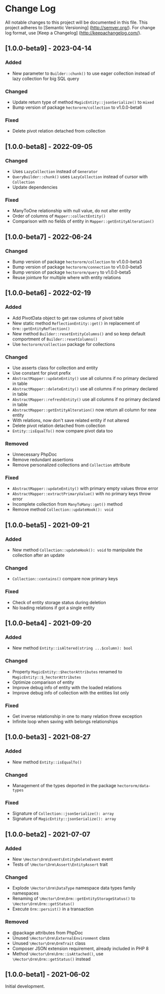 # Change Log

All notable changes to this project will be documented in this file. This project adheres
to [Semantic Versioning] (http://semver.org/). For change log format,
use [Keep a Changelog] (http://keepachangelog.com/).

## [1.0.0-beta9] - 2023-04-14

### Added

- New parameter to `Builder::chunk()` to use eager collection instead of lazy collection for big SQL query

### Changed

- Update return type of method `MagicEntity::jsonSerialize()` to `mixed`
- Bump version of package `hectororm/collection` to v1.0.0-beta6

### Fixed

- Delete pivot relation detached from collection

## [1.0.0-beta8] - 2022-09-05

### Changed

- Uses `LazyCollection` instead of `Generator`
- `QueryBuilder::chunk()` uses `LazyCollection` instead of cursor with `Collection`
- Update dependencies

### Fixed

- ManyToOne relationship with null value, do not alter entity
- Order of columns of `Mapper::collectEntity()`
- Comparison with no fields of entity in `Mapper::getEntityAlteration()`

## [1.0.0-beta7] - 2022-06-24

### Changed

- Bump version of package `hectororm/collection` to v1.0.0-beta3
- Bump version of package `hectororm/connection` to v1.0.0-beta5
- Bump version of package `hectororm/query` to v1.0.0-beta5
- Reuse jointure for multiple where with entity relations

## [1.0.0-beta6] - 2022-02-19

### Added

- Add PivotData object to get raw columns of pivot table
- New static method `ReflectionEntity::get()` in replacement of `Orm::getEntityReflection()`
- New method `Builder::resetEntityColumns()` and so keep default comportment of `Builder::resetColumns()`
- Use `hectororm/collection` package for collections

### Changed

- Use asserts class for collection and entity
- Use constant for pivot prefix
- `AbstractMapper::updateEntity()` use all columns if no primary declared in table
- `AbstractMapper::deleteEntity()` use all columns if no primary declared in table
- `AbstractMapper::refreshEntity()` use all columns if no primary declared in table
- `AbstractMapper::getEntityAlteration()` now return all column for new entity
- With relations, now don't save related entity if not altered
- Delete pivot relation detached from collection
- `Entity::isEqualTo()` now compare pivot data too

### Removed

- Unnecessary PhpDoc
- Remove redundant assertions
- Remove personalized collections and `Collection` attribute

### Fixed

- `AbstractMapper::updateEntity()` with primary empty values throw error
- `AbstractMapper::extractPrimaryValue()` with no primary keys throw error
- Incomplete collection from `ManyToMany::get()` method
- Remove method `Collection::updateHook(): void`

## [1.0.0-beta5] - 2021-09-21

### Added

- New method `Collection::updateHook(): void` to manipulate the collection after an update

### Changed

- `Collection::contains()` compare now primary keys

### Fixed

- Check of entity storage status during deletion
- No loading relations if got a single entity

## [1.0.0-beta4] - 2021-09-20

### Added

- New method `Entity::isAltered(string ...$column): bool`

### Changed

- Property `MagicEntity::$hectorAttributes` renamed to `MagicEntity::$_hectorAttributes`
- Optimize comparison of entity
- Improve debug info of entity with the loaded relations
- Improve debug info of collection with the entities list only

### Fixed

- Get inverse relationship in one to many relation threw exception
- Infinite loop when saving with belongs relationships

## [1.0.0-beta3] - 2021-08-27

### Added

- New method `Entity::isEqualTo()`

### Changed

- Management of the types deported in the package `hectororm/data-types`

### Fixed

- Signature of `Collection::jsonSerialize(): array`
- Signature of `MagicEntity::jsonSerialize(): array`

## [1.0.0-beta2] - 2021-07-07

### Added

- New `\Hector\Orm\Event\EntityDeleteEvent` event
- Tests of `\Hector\Orm\Assert\EntityAssert` trait

### Changed

- Explode `\Hector\Orm\DataType` namespace data types family namespaces
- Renaming of `\Hector\Orm\Orm::getEntityStorageStatus()` to `\Hector\Orm\Orm::getStatus()`
- Execute `Orm::persist()` in a transaction

### Removed

- @package attributes from PhpDoc
- Unused `\Hector\Orm\ExternalEnvironment` class
- Unused `\Hector\Orm\OrmTrait` class
- Composer JSON extension requirement, already included in PHP 8
- Method `\Hector\Orm\Orm::isAttached()`, use `\Hector\Orm\Orm::getStatus()` instead

## [1.0.0-beta1] - 2021-06-02

Initial development.
